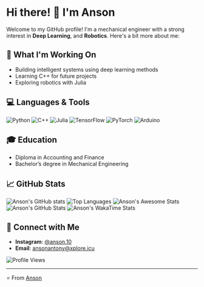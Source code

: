 
# Hi there! 👋 I'm Anson

Welcome to my GitHub profile! I'm a mechanical engineer with a strong interest in **Deep Learning**, and **Robotics**. Here's a bit more about me:

## 🔭 What I'm Working On
- Building intelligent systems using deep learning methods
- Learning C++ for future projects
- Exploring robotics with Julia

## 💻 Languages & Tools

![Python](https://img.shields.io/badge/Python-3776AB?style=for-the-badge&logo=python&logoColor=white)
![C++](https://img.shields.io/badge/C++-00599C?style=for-the-badge&logo=cplusplus&logoColor=white)
![Julia](https://img.shields.io/badge/Julia-9558B2?style=for-the-badge&logo=julia&logoColor=white)
![TensorFlow](https://img.shields.io/badge/TensorFlow-FF6F00?style=for-the-badge&logo=tensorflow&logoColor=white)
![PyTorch](https://img.shields.io/badge/PyTorch-EE4C2C?style=for-the-badge&logo=pytorch&logoColor=white)
![Arduino](https://img.shields.io/badge/Arduino-00979D?style=for-the-badge&logo=arduino&logoColor=white)

## 🎓 Education
- Diploma in Accounting and Finance
- Bachelor’s degree in Mechanical Engineering

## 📈 GitHub Stats

![Anson's GitHub stats](https://github-readme-stats.vercel.app/api?username=anson10&show_icons=true&theme=radical)
![Top Languages](https://github-readme-stats.vercel.app/api/top-langs/?username=anson10&layout=compact&theme=radical&card_width=500)
![Anson's Awesome Stats](https://awesome-github-stats.azurewebsites.net/user-stats/anson10?theme=radical)
![Anson's GitHub Stats](https://github-stats.omsimos.com/api/stats?username=anson10&theme=dark)
![Anson's WakaTime Stats](https://github-readme-stats.vercel.app/api/wakatime?username=anson10&theme=radical)


## 🤝 Connect with Me
- **Instagram**: [@anson.10](https://www.instagram.com/anson.10)
- **Email**: ansonantony@xplore.icu
  
![Profile Views](https://komarev.com/ghpvc/?username=anson10)

---

⭐️ From [Anson](https://github.com/anson10)

